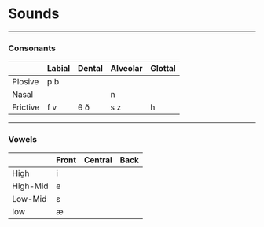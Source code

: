 # Sounds
---
### Consonants
|   |  Labial  |Dental|Alveolar|Glottal|
|---|---|---|---|---|
|Plosive   |p b   |   |   |   |
|Nasal   |   |   |n   |   |
|Frictive   |f v   |θ ð   |s z   |h   |
---
### Vowels
|   |Front   |Central   |Back   |
|---|---|---|---|
|High   |i   |   |   |
|High-Mid   |e   |   |   |
|Low-Mid   |ɛ   |   |   |
|low   |æ   |   |   |
